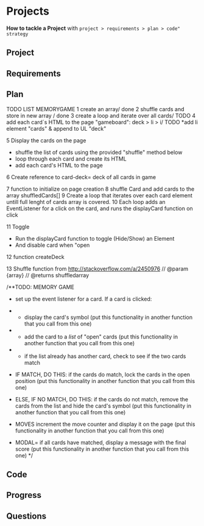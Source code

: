 # Projects
__How to tackle a Project__ with `project > requirements > plan > code" strategy`

##  Project

##  Requirements

##  Plan
TODO LIST MEMORYGAME 
1  create an array/ done 
2  shuffle cards and store in new array / done 
3  create a loop and iterate over all cards/ TODO
4  add each card´s HTML to the page "gameboard": deck > li > i/ TODO
*add li element "cards" & append to UL "deck"

5 Display the cards on the page
- shuffle the list of cards using the provided "shuffle" method below
- loop through each card and create its HTML
- add each card's HTML to the page

6 Create reference to card-deck= deck of all cards in game 

7 function to initialize on page creation 
8 shuffle Card and add cards to the array shuffledCards[]
9 Create a loop that iterates over each card element untill full lenght of cards array is covered. 
10 Each loop adds an EventListener for a click on the card, and runs the displayCard function on click 

11 Toggle
- Run the displayCard function to toggle (Hide/Show) an Element 
- And disable card when "open 

12 function createDeck

13 Shuffle function from http://stackoverflow.com/a/2450976
// @param {array}
// @returns shuffledarray

/**TODO: MEMORY GAME
 * set up the event listener for a card. If a card is clicked:
 *  - display the card's symbol (put this functionality in another function that you call from this one)
 *  - add the card to a *list* of "open" cards (put this functionality in another function that you call from this one)
 
 *  - if the list already has another card, check to see if the two cards match
 * IF MATCH, DO THIS: if the cards do match, lock the cards in the open position (put this functionality in another function that you call from this one)
 * ELSE, IF NO MATCH, DO THIS: if the cards do not match, remove the cards from the list and hide the card's symbol (put this functionality in another function that you call from this one)
 * MOVES increment the move counter and display it on the page (put this functionality in another function that you call from this one)
 * MODAL= if all cards have matched, display a message with the final score (put this functionality in another function that you call from this one)
 */
 
##  Code
##  Progress
##  Questions


